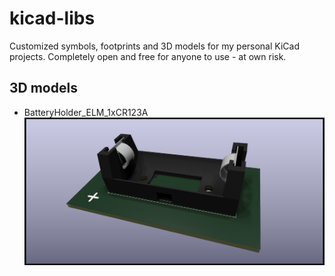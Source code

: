 # kicad-libs

Customized symbols, footprints and 3D models for my personal KiCad projects. Completely open and free for anyone to use - at own risk.

## 3D models

- BatteryHolder_ELM_1xCR123A
  ![3D rendering](/espena/renderings/BatteryHolder_ELM_1xCR123A.png?raw=true "BatteryHolder_ELM_1xCR123A")

